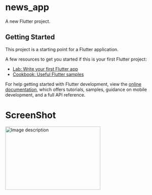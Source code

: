 # news_app

A new Flutter project.

## Getting Started

This project is a starting point for a Flutter application.

A few resources to get you started if this is your first Flutter project:

- [Lab: Write your first Flutter app](https://docs.flutter.dev/get-started/codelab)
- [Cookbook: Useful Flutter samples](https://docs.flutter.dev/cookbook)

For help getting started with Flutter development, view the
[online documentation](https://docs.flutter.dev/), which offers tutorials,
samples, guidance on mobile development, and a full API reference.

# ScreenShot 
<img src="https://github.com/yasuoXmain/clean_arch_news_app/assets/73714493/82d7c986-4b19-4a43-9373-ef8489a7222f" alt="Image description" width="300" height="200">


